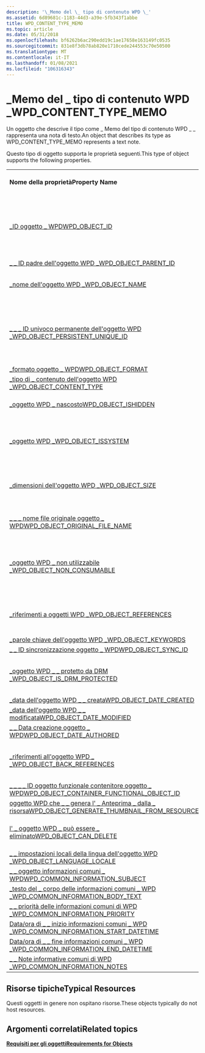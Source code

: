 ```yaml
---
description: '\_Memo del \_ tipo di contenuto WPD \_'
ms.assetid: 6d89681c-1183-44d3-a39e-5fb343f1abbe
title: WPD_CONTENT_TYPE_MEMO
ms.topic: article
ms.date: 05/31/2018
ms.openlocfilehash: bf6262b6ac290edd19c1ae17658e163149fc0535
ms.sourcegitcommit: 831e8f3db78ab820e1710cede244553c70e50500
ms.translationtype: MT
ms.contentlocale: it-IT
ms.lasthandoff: 01/08/2021
ms.locfileid: "106316343"
---
```

# <a name="wpd_content_type_memo"></a><span data-ttu-id="1166f-103">\_Memo del \_ tipo di contenuto WPD \_</span><span class="sxs-lookup"><span data-stu-id="1166f-103">WPD\_CONTENT\_TYPE\_MEMO</span></span>

<span data-ttu-id="1166f-104">Un oggetto che descrive il tipo come \_ Memo del tipo di contenuto WPD \_ \_ rappresenta una nota di testo.</span><span class="sxs-lookup"><span data-stu-id="1166f-104">An object that describes its type as WPD\_CONTENT\_TYPE\_MEMO represents a text note.</span></span>

<span data-ttu-id="1166f-105">Questo tipo di oggetto supporta le proprietà seguenti.</span><span class="sxs-lookup"><span data-stu-id="1166f-105">This type of object supports the following properties.</span></span>



|                                                                                                                       |                                                                                |
|-----------------------------------------------------------------------------------------------------------------------|--------------------------------------------------------------------------------|
| <span data-ttu-id="1166f-106">**Nome della proprietà**</span><span class="sxs-lookup"><span data-stu-id="1166f-106">**Property Name**</span></span>                                                                                                     | <span data-ttu-id="1166f-107">**Obbligatorio o facoltativo**</span><span class="sxs-lookup"><span data-stu-id="1166f-107">**Required or Optional**</span></span>                                                       |
| [<span data-ttu-id="1166f-108">\_ID oggetto \_ WPD</span><span class="sxs-lookup"><span data-stu-id="1166f-108">WPD\_OBJECT\_ID</span></span>](object-properties.md)                                                                | <span data-ttu-id="1166f-109">Obbligatorio, di sola lettura.</span><span class="sxs-lookup"><span data-stu-id="1166f-109">Required, read-only.</span></span> <span data-ttu-id="1166f-110">Un client non può impostare questa proprietà, anche in fase di creazione.</span><span class="sxs-lookup"><span data-stu-id="1166f-110">A client cannot set this property, even at creation time.</span></span> |
| [<span data-ttu-id="1166f-111">\_ \_ ID padre dell'oggetto WPD \_</span><span class="sxs-lookup"><span data-stu-id="1166f-111">WPD\_OBJECT\_PARENT\_ID</span></span>](object-properties.md)                                                 | <span data-ttu-id="1166f-112">Obbligatorio.</span><span class="sxs-lookup"><span data-stu-id="1166f-112">Required.</span></span>                                                                      |
| [<span data-ttu-id="1166f-113">\_nome dell'oggetto WPD \_</span><span class="sxs-lookup"><span data-stu-id="1166f-113">WPD\_OBJECT\_NAME</span></span>](object-properties.md)                                                            | <span data-ttu-id="1166f-114">Obbligatorio se l'oggetto rappresenta un file.</span><span class="sxs-lookup"><span data-stu-id="1166f-114">Required if the object represents a file.</span></span>                                      |
| [<span data-ttu-id="1166f-115">\_ \_ \_ ID univoco permanente dell'oggetto WPD \_</span><span class="sxs-lookup"><span data-stu-id="1166f-115">WPD\_OBJECT\_PERSISTENT\_UNIQUE\_ID</span></span>](object-properties.md)                          | <span data-ttu-id="1166f-116">Obbligatorio, di sola lettura.</span><span class="sxs-lookup"><span data-stu-id="1166f-116">Required, read-only.</span></span> <span data-ttu-id="1166f-117">Un client non può impostare questa proprietà anche al momento della creazione.</span><span class="sxs-lookup"><span data-stu-id="1166f-117">A client cannot set this property even at creation time.</span></span>  |
| [<span data-ttu-id="1166f-118">\_formato oggetto \_ WPD</span><span class="sxs-lookup"><span data-stu-id="1166f-118">WPD\_OBJECT\_FORMAT</span></span>](object-properties.md)                                                        | <span data-ttu-id="1166f-119">Obbligatorio.</span><span class="sxs-lookup"><span data-stu-id="1166f-119">Required.</span></span>                                                                      |
| [<span data-ttu-id="1166f-120">\_tipo di \_ contenuto dell'oggetto WPD \_</span><span class="sxs-lookup"><span data-stu-id="1166f-120">WPD\_OBJECT\_CONTENT\_TYPE</span></span>](object-properties.md)                                           | <span data-ttu-id="1166f-121">Obbligatorio.</span><span class="sxs-lookup"><span data-stu-id="1166f-121">Required.</span></span>                                                                      |
| [<span data-ttu-id="1166f-122">\_oggetto WPD \_ nascosto</span><span class="sxs-lookup"><span data-stu-id="1166f-122">WPD\_OBJECT\_ISHIDDEN</span></span>](object-properties.md)                                                    | <span data-ttu-id="1166f-123">Obbligatorio se l'oggetto è nascosto.</span><span class="sxs-lookup"><span data-stu-id="1166f-123">Required if the object is hidden.</span></span>                                              |
| [<span data-ttu-id="1166f-124">\_oggetto WPD \_</span><span class="sxs-lookup"><span data-stu-id="1166f-124">WPD\_OBJECT\_ISSYSTEM</span></span>](object-properties.md)                                                    | <span data-ttu-id="1166f-125">Obbligatorio se l'oggetto è un oggetto di sistema (rappresenta un file di sistema).</span><span class="sxs-lookup"><span data-stu-id="1166f-125">Required if the object is a system object (represents a system file).</span></span>          |
| [<span data-ttu-id="1166f-126">\_dimensioni dell'oggetto WPD \_</span><span class="sxs-lookup"><span data-stu-id="1166f-126">WPD\_OBJECT\_SIZE</span></span>](object-properties.md)                                                            | <span data-ttu-id="1166f-127">Obbligatorio se l'oggetto ha almeno una risorsa.</span><span class="sxs-lookup"><span data-stu-id="1166f-127">Required if the object has at least one resource.</span></span>                              |
| [<span data-ttu-id="1166f-128">\_ \_ \_ nome file originale oggetto \_ WPD</span><span class="sxs-lookup"><span data-stu-id="1166f-128">WPD\_OBJECT\_ORIGINAL\_FILE\_NAME</span></span>](object-properties.md)                              | <span data-ttu-id="1166f-129">Obbligatorio se l'oggetto rappresenta un file.</span><span class="sxs-lookup"><span data-stu-id="1166f-129">Required if the object represents a file.</span></span>                                      |
| [<span data-ttu-id="1166f-130">\_oggetto WPD \_ non utilizzabile \_</span><span class="sxs-lookup"><span data-stu-id="1166f-130">WPD\_OBJECT\_NON\_CONSUMABLE</span></span>](object-properties.md)                                       | <span data-ttu-id="1166f-131">Consigliato se l'oggetto non è destinato all'utilizzo da parte del dispositivo.</span><span class="sxs-lookup"><span data-stu-id="1166f-131">Recommended if the object is not meant for consumption by the device.</span></span>          |
| [<span data-ttu-id="1166f-132">\_riferimenti a oggetti WPD \_</span><span class="sxs-lookup"><span data-stu-id="1166f-132">WPD\_OBJECT\_REFERENCES</span></span>](object-properties.md)                                                | <span data-ttu-id="1166f-133">Obbligatorio se l'oggetto contiene riferimenti ad altri oggetti.</span><span class="sxs-lookup"><span data-stu-id="1166f-133">Required if the object has references to other objects.</span></span>                        |
| [<span data-ttu-id="1166f-134">\_parole chiave dell'oggetto WPD \_</span><span class="sxs-lookup"><span data-stu-id="1166f-134">WPD\_OBJECT\_KEYWORDS</span></span>](object-properties.md)                                                    | <span data-ttu-id="1166f-135">facoltativo.</span><span class="sxs-lookup"><span data-stu-id="1166f-135">Optional.</span></span>                                                                      |
| [<span data-ttu-id="1166f-136">\_ \_ ID sincronizzazione oggetto \_ WPD</span><span class="sxs-lookup"><span data-stu-id="1166f-136">WPD\_OBJECT\_SYNC\_ID</span></span>](object-properties.md)                                                     | <span data-ttu-id="1166f-137">facoltativo.</span><span class="sxs-lookup"><span data-stu-id="1166f-137">Optional.</span></span>                                                                      |
| [<span data-ttu-id="1166f-138">\_oggetto WPD \_ \_ protetto da DRM \_</span><span class="sxs-lookup"><span data-stu-id="1166f-138">WPD\_OBJECT\_IS\_DRM\_PROTECTED</span></span>](object-properties.md)                                  | <span data-ttu-id="1166f-139">Obbligatorio se l'oggetto è protetto dalla tecnologia DRM.</span><span class="sxs-lookup"><span data-stu-id="1166f-139">Required if the object is protected by DRM technology.</span></span>                         |
| [<span data-ttu-id="1166f-140">\_data dell'oggetto WPD \_ \_ creata</span><span class="sxs-lookup"><span data-stu-id="1166f-140">WPD\_OBJECT\_DATE\_CREATED</span></span>](object-properties.md)                                           | <span data-ttu-id="1166f-141">facoltativo.</span><span class="sxs-lookup"><span data-stu-id="1166f-141">Optional.</span></span>                                                                      |
| [<span data-ttu-id="1166f-142">\_data dell'oggetto WPD \_ \_ modificata</span><span class="sxs-lookup"><span data-stu-id="1166f-142">WPD\_OBJECT\_DATE\_MODIFIED</span></span>](object-properties.md)                                         | <span data-ttu-id="1166f-143">Consigliato.</span><span class="sxs-lookup"><span data-stu-id="1166f-143">Recommended.</span></span>                                                                   |
| [<span data-ttu-id="1166f-144">\_ \_ Data creazione oggetto \_ WPD</span><span class="sxs-lookup"><span data-stu-id="1166f-144">WPD\_OBJECT\_DATE\_AUTHORED</span></span>](object-properties.md)                                         | <span data-ttu-id="1166f-145">facoltativo.</span><span class="sxs-lookup"><span data-stu-id="1166f-145">Optional.</span></span>                                                                      |
| [<span data-ttu-id="1166f-146">\_riferimenti all'oggetto WPD \_ \_</span><span class="sxs-lookup"><span data-stu-id="1166f-146">WPD\_OBJECT\_BACK\_REFERENCES</span></span>](object-properties.md)                                                                | <span data-ttu-id="1166f-147">Consigliato se un altro oggetto fa riferimento all'oggetto.</span><span class="sxs-lookup"><span data-stu-id="1166f-147">Recommended if the object is referenced by another object.</span></span>                     |
| [<span data-ttu-id="1166f-148">\_ \_ \_ \_ ID oggetto funzionale contenitore oggetto \_ WPD</span><span class="sxs-lookup"><span data-stu-id="1166f-148">WPD\_OBJECT\_CONTAINER\_FUNCTIONAL\_OBJECT\_ID</span></span>](object-properties.md)     | <span data-ttu-id="1166f-149">facoltativo.</span><span class="sxs-lookup"><span data-stu-id="1166f-149">Optional.</span></span>                                                                      |
| [<span data-ttu-id="1166f-150">oggetto WPD che \_ \_ genera l' \_ Anteprima \_ dalla \_ risorsa</span><span class="sxs-lookup"><span data-stu-id="1166f-150">WPD\_OBJECT\_GENERATE\_THUMBNAIL\_FROM\_RESOURCE</span></span>](object-properties.md) | <span data-ttu-id="1166f-151">facoltativo.</span><span class="sxs-lookup"><span data-stu-id="1166f-151">Optional.</span></span>                                                                      |
| [<span data-ttu-id="1166f-152">l' \_ oggetto WPD \_ può essere \_ eliminato</span><span class="sxs-lookup"><span data-stu-id="1166f-152">WPD\_OBJECT\_CAN\_DELETE</span></span>](object-properties.md)                                                                     | <span data-ttu-id="1166f-153">Obbligatorio se l'oggetto non può essere eliminato.</span><span class="sxs-lookup"><span data-stu-id="1166f-153">Required if the object cannot be deleted.</span></span>                                      |
| [<span data-ttu-id="1166f-154">\_ \_ impostazioni locali della lingua dell'oggetto WPD \_</span><span class="sxs-lookup"><span data-stu-id="1166f-154">WPD\_OBJECT\_LANGUAGE\_LOCALE</span></span>](object-properties.md)                                                                | <span data-ttu-id="1166f-155">facoltativo.</span><span class="sxs-lookup"><span data-stu-id="1166f-155">Optional.</span></span>                                                                      |
| [<span data-ttu-id="1166f-156">\_ \_ oggetto informazioni comuni \_ WPD</span><span class="sxs-lookup"><span data-stu-id="1166f-156">WPD\_COMMON\_INFORMATION\_SUBJECT</span></span>](object-properties.md)                                                            | <span data-ttu-id="1166f-157">Obbligatorio.</span><span class="sxs-lookup"><span data-stu-id="1166f-157">Required.</span></span>                                                                      |
| [<span data-ttu-id="1166f-158">\_testo del \_ corpo delle informazioni comuni \_ WPD \_</span><span class="sxs-lookup"><span data-stu-id="1166f-158">WPD\_COMMON\_INFORMATION\_BODY\_TEXT</span></span>](object-properties.md)                                                         | <span data-ttu-id="1166f-159">Consigliato.</span><span class="sxs-lookup"><span data-stu-id="1166f-159">Recommended.</span></span>                                                                   |
| [<span data-ttu-id="1166f-160">\_ \_ priorità delle informazioni comuni di WPD \_</span><span class="sxs-lookup"><span data-stu-id="1166f-160">WPD\_COMMON\_INFORMATION\_PRIORITY</span></span>](object-properties.md)                                                           | <span data-ttu-id="1166f-161">Consigliato.</span><span class="sxs-lookup"><span data-stu-id="1166f-161">Recommended.</span></span>                                                                   |
| [<span data-ttu-id="1166f-162">Data/ora di \_ \_ inizio informazioni comuni \_ WPD \_</span><span class="sxs-lookup"><span data-stu-id="1166f-162">WPD\_COMMON\_INFORMATION\_START\_DATETIME</span></span>](object-properties.md)                                                    | <span data-ttu-id="1166f-163">Consigliato.</span><span class="sxs-lookup"><span data-stu-id="1166f-163">Recommended.</span></span>                                                                   |
| [<span data-ttu-id="1166f-164">Data/ora di \_ \_ fine informazioni comuni \_ WPD \_</span><span class="sxs-lookup"><span data-stu-id="1166f-164">WPD\_COMMON\_INFORMATION\_END\_DATETIME</span></span>](object-properties.md)                                                      | <span data-ttu-id="1166f-165">Consigliato.</span><span class="sxs-lookup"><span data-stu-id="1166f-165">Recommended.</span></span>                                                                   |
| [<span data-ttu-id="1166f-166">\_ \_ Note informative comuni di WPD \_</span><span class="sxs-lookup"><span data-stu-id="1166f-166">WPD\_COMMON\_INFORMATION\_NOTES</span></span>](object-properties.md)                                                              | <span data-ttu-id="1166f-167">facoltativo.</span><span class="sxs-lookup"><span data-stu-id="1166f-167">Optional.</span></span>                                                                      |



 

## <a name="typical-resources"></a><span data-ttu-id="1166f-168">Risorse tipiche</span><span class="sxs-lookup"><span data-stu-id="1166f-168">Typical Resources</span></span>

<span data-ttu-id="1166f-169">Questi oggetti in genere non ospitano risorse.</span><span class="sxs-lookup"><span data-stu-id="1166f-169">These objects typically do not host resources.</span></span>

## <a name="related-topics"></a><span data-ttu-id="1166f-170">Argomenti correlati</span><span class="sxs-lookup"><span data-stu-id="1166f-170">Related topics</span></span>

<dl> <dt>

[<span data-ttu-id="1166f-171">**Requisiti per gli oggetti**</span><span class="sxs-lookup"><span data-stu-id="1166f-171">**Requirements for Objects**</span></span>](requirements-for-objects.md)
</dt> </dl>

 

 



